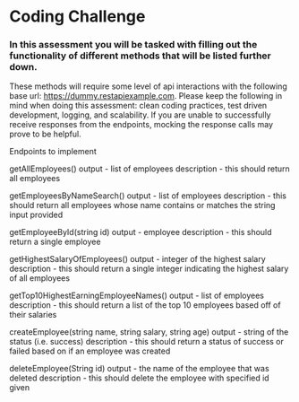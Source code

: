 # Coding Challenge 

### In this assessment you will be tasked with filling out the functionality of different methods that will be listed further down. 
These methods will require some level of api interactions with the following base url: https://dummy.restapiexample.com.
Please keep the following in mind when doing this assessment: clean coding practices, test driven development, logging, and scalability.
If you are unable to successfully receive responses from the endpoints, mocking the response calls may prove to be helpful.

Endpoints to implement

getAllEmployees()
output - list of employees
description - this should return all employees

getEmployeesByNameSearch()
output - list of employees
description - this should return all employees whose name contains or matches the string input provided

getEmployeeById(string id)
output - employee
description - this should return a single employee

getHighestSalaryOfEmployees()
output - integer of the highest salary
description -  this should return a single integer indicating the highest salary of all employees

getTop10HighestEarningEmployeeNames()
output - list of employees
description -  this should return a list of the top 10 employees based off of their salaries

createEmployee(string name, string salary, string age)
output - string of the status (i.e. success)
description -  this should return a status of success or failed based on if an employee was created



deleteEmployee(String id)
output - the name of the employee that was deleted
description - this should delete the employee with specified id given
